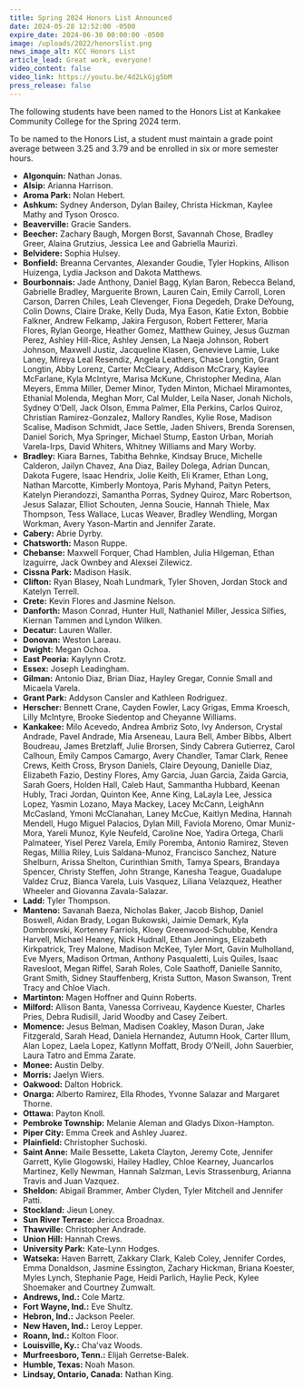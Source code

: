 ```yaml
---
title: Spring 2024 Honors List Announced
date: 2024-05-28 12:52:00 -0500
expire_date: 2024-06-30 00:00:00 -0500
image: /uploads/2022/honorslist.png
news_image_alt: KCC Honors List
article_lead: Great work, everyone!
video_content: false
video_link: https://youtu.be/4d2LkGjg5bM
press_release: false
---
```

The following students have been named to the Honors List at Kankakee Community College for the Spring 2024 term.

To be named to the Honors List, a student must maintain a grade point average between 3.25 and 3.79 and be enrolled in six or more semester hours.

* **Algonquin:** Nathan Jonas.
* **Alsip:** Arianna Harrison.
* **Aroma Park:** Nolan Hebert.
* **Ashkum:** Sydney Anderson, Dylan Bailey, Christa Hickman, Kaylee Mathy and Tyson Orosco.
* **Beaverville:** Gracie Sanders.
* **Beecher:** Zachary Baugh, Morgen Borst, Savannah Chose, Bradley Greer, Alaina Grutzius, Jessica Lee and Gabriella Maurizi.
* **Belvidere:** Sophia Hulsey.
* **Bonfield:** Breanna Cervantes, Alexander Goudie, Tyler Hopkins, Allison Huizenga, Lydia Jackson and Dakota Matthews.
* **Bourbonnais:** Jade Anthony, Daniel Bagg, Kylan Baron, Rebecca Beland, Gabrielle Bradley, Marguerite Brown, Lauren Cain, Emily Carroll, Loren Carson, Darren Chiles, Leah Clevenger, Fiona Degedeh, Drake DeYoung, Colin Downs, Claire Drake, Kelly Duda, Mya Eason, Katie Exton, Bobbie Falkner, Andrew Felkamp, Jakira Ferguson, Robert Fetterer, Maria Flores, Rylan George, Heather Gomez, Matthew Guiney, Jesus Guzman Perez, Ashley Hill-Rice, Ashley Jensen, La Naeja Johnson, Robert Johnson, Maxwell Justiz, Jacqueline Klasen, Genevieve Lamie, Luke Laney, Mireya Leal Resendiz, Angela Leathers, Chase Longtin, Grant Longtin, Abby Lorenz, Carter McCleary, Addison McCrary, Kaylee McFarlane, Kyla McIntyre, Marisa McKune, Christopher Medina, Alan Meyers, Emma Miller, Demer Minor, Tyden Minton, Michael Miramontes, Ethanial Molenda, Meghan Morr, Cal Mulder, Leila Naser, Jonah Nichols, Sydney O’Dell, Jack Olson, Emma Palmer, Ella Perkins, Carlos Quiroz, Christian Ramirez-Gonzalez, Mallory Randles, Kylie Rose, Madison Scalise, Madison Schmidt, Jace Settle, Jaden Shivers, Brenda Sorensen, Daniel Sorich, Mya Springer, Michael Stump, Easton Urban, Moriah Varela-Irps, David Whiters, Whitney Williams and Mary Worby.
* **Bradley:** Kiara Barnes, Tabitha Behnke, Kindsay Bruce, Michelle Calderon, Jailyn Chavez, Ana Diaz, Bailey Dolega, Adrian Duncan, Dakota Fugere, Isaac Hendrix, Jolie Keith, Eli Kramer, Ethan Long, Nathan Marcotte, Kimberly Montoya, Paris Myhand, Paityn Peters, Katelyn Pierandozzi, Samantha Porras, Sydney Quiroz, Marc Robertson, Jesus Salazar, Elliot Schouten, Jenna Soucie, Hannah Thiele, Max Thompson, Tess Wallace, Lucas Weaver, Bradley Wendling, Morgan Workman, Avery Yason-Martin and Jennifer Zarate.
* **Cabery:** Abrie Dyrby.
* **Chatsworth:** Mason Ruppe.
* **Chebanse:** Maxwell Forquer, Chad Hamblen, Julia Hilgeman, Ethan Izaguirre, Jack Ownbey and Alexsei Zilewicz.
* **Cissna Park:** Madison Hasik.
* **Clifton:** Ryan Blasey, Noah Lundmark, Tyler Shoven, Jordan Stock and Katelyn Terrell.
* **Crete:** Kevin Flores and Jasmine Nelson.
* **Danforth:** Mason Conrad, Hunter Hull, Nathaniel Miller, Jessica Silfies, Kiernan Tammen and Lyndon Wilken.
* **Decatur:** Lauren Waller.
* **Donovan:** Weston Lareau.
* **Dwight:** Megan Ochoa.
* **East Peoria:** Kaylynn Crotz.
* **Essex:** Joseph Leadingham.
* **Gilman:** Antonio Diaz, Brian Diaz, Hayley Gregar, Connie Small and Micaela Varela.
* **Grant Park:** Addyson Cansler and Kathleen Rodriguez.
* **Herscher:** Bennett Crane, Cayden Fowler, Lacy Grigas, Emma Kroesch, Lilly McIntyre, Brooke Siedentop and Cheyanne Williams.
* **Kankakee:** Milo Acevedo, Andrea Ambriz Soto, Ivy Anderson, Crystal Andrade, Pavel Andrade, Mia Arseneau, Laura Bell, Amber Bibbs, Albert Boudreau, James Bretzlaff, Julie Brorsen, Sindy Cabrera Gutierrez, Carol Calhoun, Emily Campos Camargo, Avery Chandler, Tamar Clark, Renee Crews, Keith Cross, Bryson Daniels, Claire Deyoung, Danielle Diaz, Elizabeth Fazio, Destiny Flores, Amy Garcia, Juan Garcia, Zaida Garcia, Sarah Goers, Holden Hall, Caleb Haut, Sammantha Hubbard, Keenan Hubly, Traci Jordan, Quinton Kee, Anne King, LaLayla Lee, Jessica Lopez, Yasmin Lozano, Maya Mackey, Lacey McCann, LeighAnn McCasland, Ymoni McClanahan, Laney McCue, Kaitlyn Medina, Hannah Mendell, Hugo Miguel Palacios, Dylan Mill, Faviola Moreno, Omar Muniz-Mora, Yareli Munoz, Kyle Neufeld, Caroline Noe, Yadira Ortega, Charli Palmateer, Yisel Perez Varela, Emily Poremba, Antonio Ramirez, Steven Regas, Millia Riley, Luis Saldana-Munoz, Francisco Sanchez, Nature Shelburn, Arissa Shelton, Curinthian Smith, Tamya Spears, Brandaya Spencer, Christy Steffen, John Strange, Kanesha Teague, Guadalupe Valdez Cruz, Bianca Varela, Luis Vasquez, Liliana Velazquez, Heather Wheeler and Giovanna Zavala-Salazar.
* **Ladd:** Tyler Thompson.
* **Manteno:** Savanah Baeza, Nicholas Baker, Jacob Bishop, Daniel Boswell, Aidan Brady, Logan Bukowski, Jaimie Demark, Kyla Dombrowski, Korteney Farriols, Kloey Greenwood-Schubbe, Kendra Harvell, Michael Heaney, Nick Hudnall, Ethan Jennings, Elizabeth Kirkpatrick, Trey Malone, Madison McKee, Tyler Mort, Gavin Mulholland, Eve Myers, Madison Ortman, Anthony Pasqualetti, Luis Quiles, Isaac Ravesloot, Megan Riffel, Sarah Roles, Cole Saathoff, Danielle Sannito, Grant Smith, Sidney Stauffenberg, Krista Sutton, Mason Swanson, Trent Tracy and Chloe Vlach.
* **Martinton:** Magen Hoffner and Quinn Roberts.
* **Milford:** Allison Banta, Vanessa Corriveau, Kaydence Kuester, Charles Pries, Debra Rudisill, Jarid Woodby and Casey Zeibert.
* **Momence:** Jesus Belman, Madisen Coakley, Mason Duran, Jake Fitzgerald, Sarah Head, Daniela Hernandez, Autumn Hook, Carter Illum, Alan Lopez, Laela Lopez, Katlynn Moffatt, Brody O’Neill, John Sauerbier, Laura Tatro and Emma Zarate.
* **Monee:** Austin Delby.
* **Morris:** Jaelyn Wiers.
* **Oakwood:** Dalton Hobrick.
* **Onarga:** Alberto Ramirez, Ella Rhodes, Yvonne Salazar and Margaret Thorne.
* **Ottawa:** Payton Knoll.
* **Pembroke Township:** Melanie Aleman and Gladys Dixon-Hampton.
* **Piper City:** Emma Creek and Ashley Juarez.
* **Plainfield:** Christopher Suchoski.
* **Saint Anne:** Maile Bessette, Laketa Clayton, Jeremy Cote, Jennifer Garrett, Kylie Glogowski, Hailey Hadley, Chloe Kearney, Juancarlos Martinez, Kelly Newman, Hannah Salzman, Levis Strassenburg, Arianna Travis and Juan Vazquez.
* **Sheldon:** Abigail Brammer, Amber Clyden, Tyler Mitchell and Jennifer Patti.
* **Stockland:** Jieun Loney.
* **Sun River Terrace:** Jericca Broadnax.
* **Thawville:** Christopher Andrade.
* **Union Hill:** Hannah Crews.
* **University Park:** Kate-Lynn Hodges.
* **Watseka:** Haven Barrett, Zakkary Clark, Kaleb Coley, Jennifer Cordes, Emma Donaldson, Jasmine Essington, Zachary Hickman, Briana Koester, Myles Lynch, Stephanie Page, Heidi Parlich, Haylie Peck, Kylee Shoemaker and Courtney Zumwalt.
* **Andrews, Ind.:** Cole Martz.
* **Fort Wayne, Ind.:** Eve Shultz.
* **Hebron, Ind.:** Jackson Peeler.
* **New Haven, Ind.:** Leroy Lepper.
* **Roann, Ind.:** Kolton Floor.
* **Louisville, Ky.:** Cha’vaz Woods.
* **Murfreesboro, Tenn.:** Elijah Gerretse-Balek.
* **Humble, Texas:** Noah Mason.
* **Lindsay, Ontario, Canada:** Nathan King.